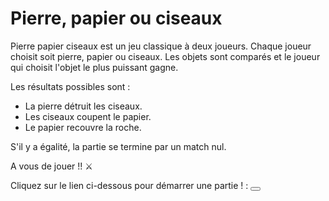# Pierre, papier ou ciseaux

Pierre papier ciseaux est un jeu classique à deux joueurs. Chaque joueur choisit soit pierre, papier ou ciseaux. Les objets sont comparés et le joueur qui choisit l'objet le plus puissant gagne.

Les résultats possibles sont :

+ La pierre détruit les ciseaux.
+ Les ciseaux coupent le papier.
+ Le papier recouvre la roche.

S'il y a égalité, la partie se termine par un match nul.


A vous de jouer !! ⚔

Cliquez sur le lien ci-dessous pour démarrer une partie ! :
<button><a href ="https://ldc45.github.io/chifoumi"></a></button>   

